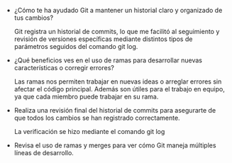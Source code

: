 - ¿Cómo te ha ayudado Git a mantener un historial claro y organizado de tus cambios?

	Git registra un historial de commits, lo que me facilitó al seguimiento y revisión de versiones específicas mediante distintos tipos de parámetros seguidos del comando git log.

- ¿Qué beneficios ves en el uso de ramas para desarrollar nuevas características o corregir errores?

	Las ramas nos permiten trabajar en nuevas ideas o arreglar errores sin afectar el código principal. Además son útiles para el trabajo en equipo, ya que cada miembro puede trabajar en su rama.
 
- Realiza una revisión final del historial de commits para asegurarte de que todos los cambios se han registrado correctamente.

	La verificación se hizo mediante el comando git log

- Revisa el uso de ramas y merges para ver cómo Git maneja múltiples líneas de desarrollo.